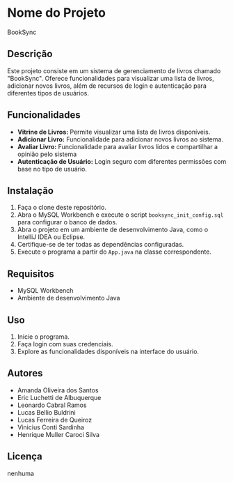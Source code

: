 # Nome do Projeto

BookSync


## Descrição

Este projeto consiste em um sistema de gerenciamento de livros chamado "BookSync". Oferece funcionalidades para visualizar uma lista de livros, adicionar novos livros, além de recursos de login e autenticação para diferentes tipos de usuários.

## Funcionalidades

- **Vitrine de Livros:** Permite visualizar uma lista de livros disponíveis.
- **Adicionar Livro:** Funcionalidade para adicionar novos livros ao sistema.
- **Avaliar Livro:** Funcionalidade para avaliar livros lidos e compartilhar a opinião pelo sistema
- **Autenticação de Usuário:** Login seguro com diferentes permissões com base no tipo de usuário.

## Instalação

1. Faça o clone deste repositório.
2. Abra o MySQL Workbench e execute o script `booksync_init_config.sql` para configurar o banco de dados.
3. Abra o projeto em um ambiente de desenvolvimento Java, como o IntelliJ IDEA ou Eclipse.
4. Certifique-se de ter todas as dependências configuradas.
5. Execute o programa a partir do `App.java` na classe correspondente.

## Requisitos

- MySQL Workbench
- Ambiente de desenvolvimento Java

## Uso

1. Inicie o programa.
2. Faça login com suas credenciais.
3. Explore as funcionalidades disponíveis na interface do usuário.

## Autores

- Amanda Oliveira dos Santos 
- Eric Luchetti de Albuquerque 
- Leonardo Cabral Ramos 
- Lucas Bellio Buldrini 
- Lucas Ferreira de Queiroz 
- Vinicius Conti Sardinha 
- Henrique Muller Caroci Silva 

## Licença

nenhuma
